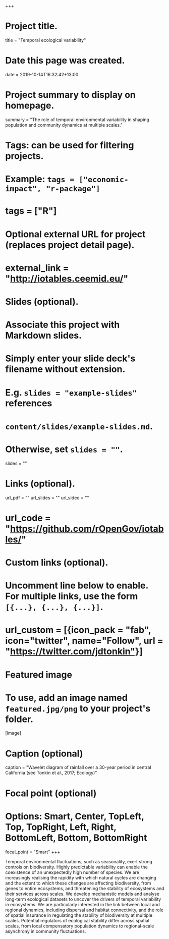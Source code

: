 +++
# Project title.
title = "Temporal ecological variability"

# Date this page was created.
date = 2019-10-14T16:32:42+13:00

# Project summary to display on homepage.
summary = "The role of temporal environmental variability in shaping population and community dynamics at multiple scales."

# Tags: can be used for filtering projects.
# Example: `tags = ["economic-impact", "r-package"]`
# tags = ["R"]

# Optional external URL for project (replaces project detail page).
# external_link = "http://iotables.ceemid.eu/"

# Slides (optional).
#   Associate this project with Markdown slides.
#   Simply enter your slide deck's filename without extension.
#   E.g. `slides = "example-slides"` references 
#   `content/slides/example-slides.md`.
#   Otherwise, set `slides = ""`.
slides = ""

# Links (optional).
url_pdf = ""
url_slides = ""
url_video = ""
# url_code = "https://github.com/rOpenGov/iotables/"

# Custom links (optional).
#   Uncomment line below to enable. For multiple links, use the form `[{...}, {...}, {...}]`.
# url_custom = [{icon_pack = "fab", icon="twitter", name="Follow", url = "https://twitter.com/jdtonkin"}]

# Featured image
# To use, add an image named `featured.jpg/png` to your project's folder. 
[image]
  # Caption (optional)
  caption = "Wavelet diagram of rainfall over a 30-year period in central California (see Tonkin et al., 2017; Ecology)"
  
  # Focal point (optional)
  # Options: Smart, Center, TopLeft, Top, TopRight, Left, Right, BottomLeft, Bottom, BottomRight
  focal_point = "Smart"
+++


Temporal environmental fluctuations, such as seasonality, exert strong controls on biodiversity. Highly predictable variability can enable the coexistence of an unexpectedly high number of species. We are increasingly realising the rapidity with which natural cycles are changing and the extent to which these changes are affecting biodiversity, from genes to entire ecosystems, and threatening the stability of ecosystems and their services across scales. We develop mechanistic models and analyse long-term ecological datasets to uncover the drivers of temporal variability in ecosystems. We are particularly interested in the link between local and regional dynamics, including dispersal and habitat connectivity, and the role of spatial insurance in regulating the stability of biodiversity at multiple scales. Potential regulators of ecological stability differ across spatial scales, from local compensatory population dynamics to regional-scale asynchrony in community fluctuations. 



